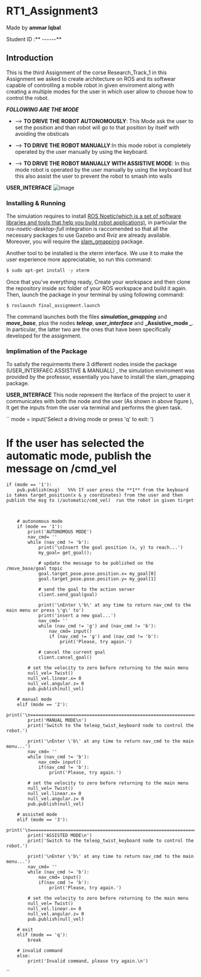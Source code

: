 # RT1_Assignment3 

Made by **ammar Iqbal**

Student ID :** ------**

## Introduction  

This is the third Assignment of the corse Research_Track_1 in this Assignment  we asked  to create architecture on ROS and its softwear capable of controlling a mobile robot in given enviroment along with  creating a multiple modes for the user in  which  user allow to choose how to control the robot.

**_FOLLOWING ARE THE MODE_**


* --> **TO DRIVE THE ROBOT AUTONOMOUSLY**: This Mode ask the user to set the position and than robot will go to that position by itself with avoiding the obsticals
            
* --> **TO DRIVE THE ROBOT MANUALLY**:In this mode  robot is completely operated by the user manually by using the keyboard. 
            
* --> **TO DRIVE THE ROBOT MANUALLY WITH ASSISTIVE MODE**: In this mode robot is operated by the user manually by using the keyboard but this also assist the user to   prevent the robot to smash into walls 
 
 **USER_INTERFACE**
![image](https://user-images.githubusercontent.com/104999107/174690203-eb585a9c-4ef7-4b41-b6fb-0c1bbecb03ff.png)



### Installing & Running 

The simulation requires to install [ROS Noetic(which is a set of software libraries and tools that help you build robot applications)](http://wiki.ros.org/noetic/Installation), in particular the _ros-noetic-desktop-full_ integration is raccomended so that all the necessary packages to use Gazebo and Rviz are already available. Moreover, you will require the [slam_gmapping](https://github.com/CarmineD8/slam_gmapping) package.

Another tool to be installed is the xterm interface. We use it to make the user experience more appreciatable, so run this command:
```bash
$ sudo apt-get install -y xterm
```
Once that you've everything ready, Create your workspace and then clone the repository inside src folder of your ROS workspace and build it again. 
Then, launch the package in your terminal by using  following command:

``
$ roslaunch final_assignment.launch
``

The command launches both the files **_simulation_gmapping_** and **_move_base_**, plus the nodes **_teleop_**, **_user_interface_** and **_Assistive_mode _**. In particular, the latter two are the ones that have been specifically developed for the assignment.


### Implimation of the Package 
To satisfy the requirments there  3 different nodes inside the package (USER_INTERFAEC ASSISTIVE & MANUALL) , the simulation enviroment  was provided by the professor, essentially you have to install the slam_gmapping package.

**USER_INTERFACE**
This node represent the iterface of the project to user it communicates with both the node and the user (As shown in above figure ), It get the inputs from the user via terminal and performs the given task.

``
 mode = input('Select a driving mode or press \'q\' to exit: ')


  # If the user has selected the automatic mode, publish the message on /cmd_vel
    if (mode == '1'):
        pub.publish(msg)   %%% If user press the **1** from the keyboard is takes target_position(x & y coordinates) from the user and then publish the msg to (/automatic/cmd_vel)  run the robot in given tirget
        
        
       
        # autonomous mode
        if (mode == '1'):      
            print('AUTONOMOUS MODE')
            nav_cmd= ''
            while (nav_cmd != 'b'):
                print('\nInsert the goal position (x, y) to reach...')
                my_goal= get_goal();

                # update the message to be published on the /move_base/goal topic
                goal.target_pose.pose.position.x= my_goal[0]
                goal.target_pose.pose.position.y= my_goal[1]

                # send the goal to the action server
                client.send_goal(goal)

                print('\nEnter \'b\' at any time to return nav_cmd to the main menu or press \'g\' to')
                print('insert a new goal...')
                nav_cmd= ''
                while (nav_cmd != 'g') and (nav_cmd != 'b'):
                    nav_cmd= input()
                    if (nav_cmd != 'g') and (nav_cmd != 'b'):
                        print('Please, try again.')

                # cancel the current goal
                client.cancel_goal()

            # set the velocity to zero before returning to the main menu
            null_vel= Twist()
            null_vel.linear.x= 0
            null_vel.angular.z= 0
            pub.publish(null_vel)

        # manual mode
        elif (mode == '2'):
            print('\n========================================================================\n')
            print('MANUAL MODE\n')
            print('Switch to the teleop_twist_keyboard node to control the robot.')

            print('\nEnter \'b\' at any time to return nav_cmd to the main menu...')
            nav_cmd= ''
            while (nav_cmd != 'b'):
                nav_cmd= input()
                if(nav_cmd != 'b'):
                    print('Please, try again.')

            # set the velocity to zero before returning to the main menu
            null_vel= Twist()
            null_vel.linear.x= 0
            null_vel.angular.z= 0
            pub.publish(null_vel)

        # assisted mode
        elif (mode == '3'):
            print('\n========================================================================\n')
            print('ASSISTED MODE\n')
            print('Switch to the teleop_twist_keyboard node to control the robot.')

            print('\nEnter \'b\' at any time to return nav_cmd to the main menu...')
            nav_cmd= ''
            while (nav_cmd != 'b'):
                nav_cmd= input()
                if(nav_cmd != 'b'):
                    print('Please, try again.')

            # set the velocity to zero before returning to the main menu
            null_vel= Twist()
            null_vel.linear.x= 0
            null_vel.angular.z= 0
            pub.publish(null_vel)

        # exit
        elif (mode == 'q'):
            break

        # invalid command
        else:
            print('Invalid command, please try again.\n')
``
